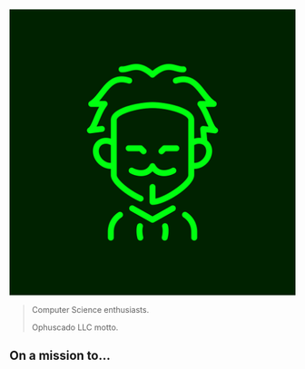 ![Ophuscado trademark](/assets/branding/Ophuscado-Square.png)

> Computer Science enthusiasts.
>
> Ophuscado LLC motto.

## On a mission to...

